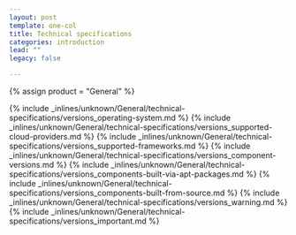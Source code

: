 ```yaml
---
layout: post
template: one-col
title: Technical specifications
categories: introduction
lead: ""
legacy: false

---
```

{% assign product = "General" %}

{% include _inlines/unknown/General/technical-specifications/versions_operating-system.md %}
{% include _inlines/unknown/General/technical-specifications/versions_supported-cloud-providers.md %}
{% include _inlines/unknown/General/technical-specifications/versions_supported-frameworks.md %}
{% include _inlines/unknown/General/technical-specifications/versions_component-versions.md %}
{% include _inlines/unknown/General/technical-specifications/versions_components-built-via-apt-packages.md %}
{% include _inlines/unknown/General/technical-specifications/versions_components-built-from-source.md %}
{% include _inlines/unknown/General/technical-specifications/versions_warning.md %}
{% include _inlines/unknown/General/technical-specifications/versions_important.md %}
